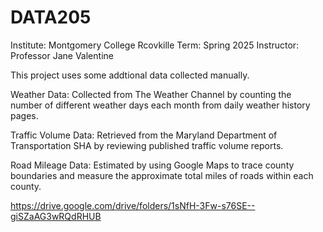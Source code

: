 # DATA205
Institute: Montgomery College Rcovkille
Term: Spring 2025
Instructor: Professor Jane Valentine


This project uses some addtional data collected manually.

Weather Data:
Collected from The Weather Channel by counting the number of different weather days each month from daily weather history pages.

Traffic Volume Data:
Retrieved from the Maryland Department of Transportation SHA by reviewing published traffic volume reports.

Road Mileage Data:
Estimated by using Google Maps to trace county boundaries and measure the approximate total miles of roads within each county.

https://drive.google.com/drive/folders/1sNfH-3Fw-s76SE--giSZaAG3wRQdRHUB
